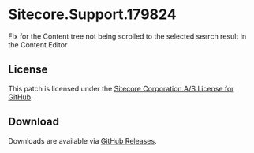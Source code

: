 # Sitecore.Support.179824
Fix for the Content tree not being scrolled to the selected search result in the Content Editor

## License  
This patch is licensed under the [Sitecore Corporation A/S License for GitHub](https://github.com/sitecoresupport/Sitecore.Support.179824/blob/master/LICENSE).  

## Download  
Downloads are available via [GitHub Releases](https://github.com/sitecoresupport/Sitecore.Support.179824/releases).  
